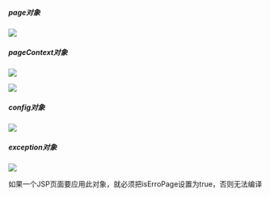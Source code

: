 <h5>page对象</h5>

![](https://github.com/xuedingedeyang/Image/blob/master/page.png?raw=true)

<h5>pageContext对象</h5>

![](https://github.com/xuedingedeyang/Image/blob/master/pageContext.png?raw=true)

![](https://github.com/xuedingedeyang/Image/blob/master/pageContextMethod.png?raw=true)

<h5>config对象</h5>

![](https://github.com/xuedingedeyang/Image/blob/master/config.png?raw=true)

<h5>exception对象</h5>

![](https://github.com/xuedingedeyang/Image/blob/master/exception.png?raw=true)

如果一个JSP页面要应用此对象，就必须把isErroPage设置为true，否则无法编译